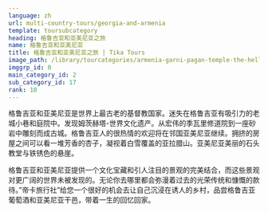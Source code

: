 ```yaml
---
language: zh
url: multi-country-tours/georgia-and-armenia
template: toursubcategory
heading: 格鲁吉亚和亚美尼亚之旅
name: 格鲁吉亚和亚美尼亚
title: 格鲁吉亚和亚美尼亚之旅 | Tika Tours
image_path: /library/tourcategories/armenia-garni-pagan-temple-the-hellenistic-temple-in-republic-of-armenia_245764552.jpg
imggrp_id: 0
main_category_id: 2
sub_category_id: 17
rank: 10
---
```

<div class="row content-row"><!-- 993 (2)-->
<div class="col-xs-12 col-sm-6 col-md-6"><!-- 1356 -->

格鲁吉亚和亚美尼亚是世界上最古老的基督教国家。迷失在格鲁吉亚有吸引力的老城小巷和庭院中。发现姆茨赫塔-世界文化遗产。从宏伟的季瓦里修道院到一座砂岩中雕刻而成古城。格鲁吉亚人的很热情的欢迎将在邻国亚美尼亚继续。拥挤的房屋之间可以看一堆芳香的杏子，凝视着白雪覆盖的亚拉腊山。亚美尼亚美丽的石头教堂与铁锈色的悬崖。
</div>

<div class="col-xs-12 col-sm-6 col-md-6"><!-- 1357 -->

格鲁吉亚和亚美尼亚提供一个文化宝藏和引人注目的景观的完美结合，而这些景观对更广阔的世界未被发现的。无论你去哪里都会弥漫着过去的光荣传统和慷慨的款待。”帝卡旅行社”给您一个很好的机会去让自己沉浸在诱人的乡村，品尝格鲁吉亚葡萄酒和亚美尼亚干邑，带着一生的回忆回家。


</div>

</div>

